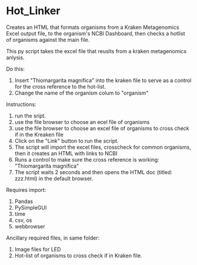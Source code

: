 # Hot_Linker

Creates an HTML that formats organisms from a Kraken Metagenomics Excel output file, to the organism's NCBI Dashboard, then checks a hotlist of organisms against the main file.

This py script takes the excel file that reuslts from a kraken metagenomics anlysis.  

Do this: 

1) Insert "Thiomargarita magnifica" into the kraken file to serve as a control for the cross reference to the hot-list.
2) Change the name of the organism colum to "organism"

Instructions:

1) run the sript.
2) use the file browser to choose an ecel file of organisms
3) use the file browser to choose an excel file of organisms to cross check if in the Kreaken file
4) Click on the "Link" button to run the script.
5) The script will import the excel files, crosscheck for common organisms, 
   then it creates an HTML with links to NCBI
6) Runs a control to make sure the cross reference is working: "Thiomargarita magnifica"
7) The script waits 2 seconds and then opens the HTML doc (titled: zzz.html) in the default browser.

Requires import:

1) Pandas
2) PySimpleGUI
3) time
4) csv, os
5) webbrowser

Ancillary required files, in same folder:

1) Image files for LED
2) Hot-list of organisms to cross check if in Kraken file.
